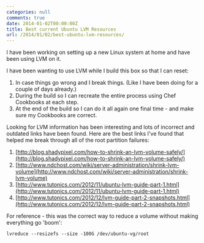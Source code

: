 ```yaml
---
categories: null
comments: true
date: 2014-01-02T00:00:00Z
title: Best current Ubuntu LVM Resources
url: /2014/01/02/best-ubuntu-lvm-resources/
---
```


I have been working on setting up a new Linux system at home and have been using LVM on it.

I have been wanting to use LVM while I build this box so that I can reset:

1. In case things go wrong and I break things. \(Like I have been doing for a couple of days already.\)
2. During the build so I can recreate the entire process using Chef Cookbooks at each step.
3. At the end of the build so I can do it all again one final time - and make sure my Cookbooks are correct.

Looking for LVM information has been interesting and lots of incorrect and outdated links have been found. Here are the best links I've found that helped me break through all of the root partition failures:

1. [http://blog.shadypixel.com/how-to-shrink-an-lvm-volume-safely/](http://blog.shadypixel.com/how-to-shrink-an-lvm-volume-safely/)
2. [http://www.ndchost.com/wiki/server-administration/shrink-lvm-volume](http://www.ndchost.com/wiki/server-administration/shrink-lvm-volume)
3. [http://www.tutonics.com/2012/11/ubuntu-lvm-guide-part-1.html](http://www.tutonics.com/2012/11/ubuntu-lvm-guide-part-1.html)
4. [http://www.tutonics.com/2012/12/lvm-guide-part-2-snapshots.html](http://www.tutonics.com/2012/12/lvm-guide-part-2-snapshots.html)

For reference - this was the correct way to reduce a volume without making everything go 'boom':

`lvreduce --resizefs --size -100G /dev/ubuntu-vg/root`
